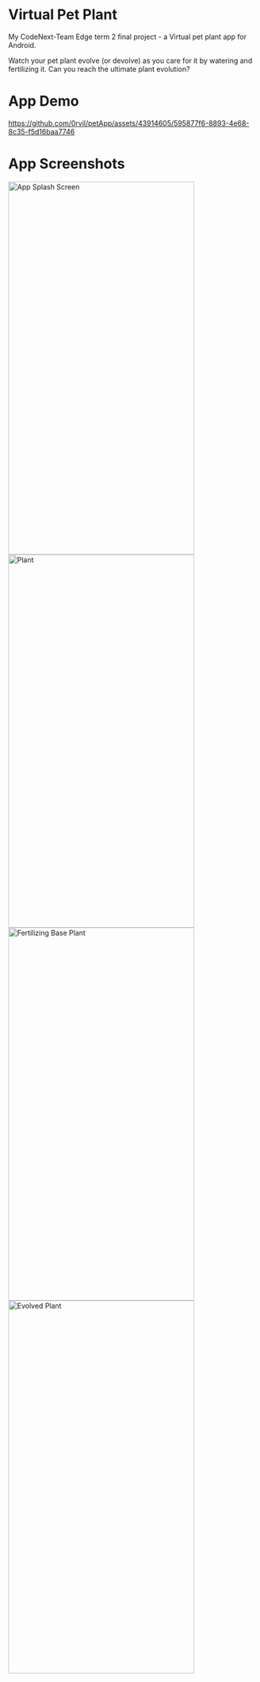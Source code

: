 # Virtual Pet Plant 
My CodeNext-Team Edge term 2 final project - a Virtual pet plant app for Android. 

Watch your pet plant evolve (or devolve) as you care for it by watering and fertilizing it. 
Can you reach the ultimate plant evolution?


# App Demo
https://github.com/0rvil/petApp/assets/43914605/595877f6-8893-4e68-8c35-f5d16baa7746

# App Screenshots

<div>
    <img src="https://github.com/0rvil/petApp/assets/43914605/687e8a14-117f-4ffe-967f-e804e96e0846" height="750" width="375" alt="App Splash Screen">
    <img src="https://github.com/0rvil/petApp/assets/43914605/c6e1c577-ca9d-41ee-be6c-10137473680c" height="750" width="375" alt="Plant">
    <img src="https://github.com/0rvil/petApp/assets/43914605/734985d0-32e4-4299-910e-dda6a14d255b" height="750" width="375" alt="Fertilizing Base Plant">
    <img src="https://github.com/0rvil/petApp/assets/43914605/7454b63e-be5a-4185-9de6-cbfb649c4a8d" height="750" width="375" alt="Evolved Plant">
</div>
